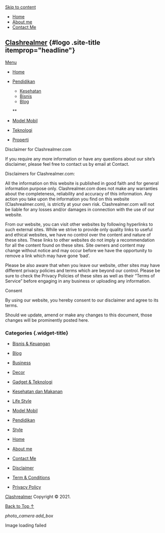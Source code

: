 [Skip to content](https://clashrealmer.com/disclaimer/#content)

-   [Home](http://clashrealmer.com/)
-   [About me](https://clashrealmer.com/about-me/)
-   [Contact Me](https://clashrealmer.com/contact-me/)

[Clashrealmer](https://clashrealmer.com/) {#logo .site-title itemprop="headline"}
-----------------------------------------

[Menu](https://clashrealmer.com/disclaimer/#)

-   [Home](http://clashrealmer.com/)
-   [Pendidikan](https://clashrealmer.com/category/pendidikan/)
    -   [Kesehatan](https://clashrealmer.com/category/kesehatan-dan-makanan/)
    -   [Bisnis](https://clashrealmer.com/category/bisnis-keuangan/)
    -   [Blog](https://clashrealmer.com/category/blog/)

    **
-   [Model Mobil](https://clashrealmer.com/category/model-mobil/)
-   [Teknologi](https://clashrealmer.com/category/gadget-teknologi/)
-   [Properti](https://clashrealmer.com/category/decor/)

Disclaimer for Clashrealmer.com

If you require any more information or have any questions about our
site’s disclaimer, please feel free to contact us by email at Contact.

Disclaimers for Clashrealmer.com:

All the information on this website is published in good faith and for
general information purpose only. Clashrealmer.com does not make any
warranties about the completeness, reliability and accuracy of this
information. Any action you take upon the information you find on this
website (Clashrealmer.com), is strictly at your own risk.
Clashrealmer.com will not be liable for any losses and/or damages in
connection with the use of our website.

From our website, you can visit other websites by following hyperlinks
to such external sites. While we strive to provide only quality links to
useful and ethical websites, we have no control over the content and
nature of these sites. These links to other websites do not imply a
recommendation for all the content found on these sites. Site owners and
content may change without notice and may occur before we have the
opportunity to remove a link which may have gone ‘bad’.

Please be also aware that when you leave our website, other sites may
have different privacy policies and terms which are beyond our control.
Please be sure to check the Privacy Policies of these sites as well as
their “Terms of Service” before engaging in any business or uploading
any information.

Consent

By using our website, you hereby consent to our disclaimer and agree to
its terms.

Should we update, amend or make any changes to this document, those
changes will be prominently posted here.

### Categories {.widget-title}

-   [Bisnis &
    Keuangan](https://clashrealmer.com/category/bisnis-keuangan/)
-   [Blog](https://clashrealmer.com/category/blog/)
-   [Business](https://clashrealmer.com/category/tie-business/ "WordPress is a favorite blogging tool of mine and I share tips and tricks for using WordPress here.")
-   [Decor](https://clashrealmer.com/category/decor/)
-   [Gadget &
    Teknologi](https://clashrealmer.com/category/gadget-teknologi/)
-   [Kesehatan dan
    Makanan](https://clashrealmer.com/category/kesehatan-dan-makanan/)
-   [Life
    Style](https://clashrealmer.com/category/tie-life-style/ "WordPress is a favorite blogging tool of mine and I share tips and tricks for using WordPress here.")
-   [Model Mobil](https://clashrealmer.com/category/model-mobil/)
-   [Pendidikan](https://clashrealmer.com/category/pendidikan/)
-   [Style](https://clashrealmer.com/category/style/)

-   [Home](http://clashrealmer.com/)
-   [About me](https://clashrealmer.com/about-me/)
-   [Contact Me](https://clashrealmer.com/contact-me/)

-   [Disclaimer](https://clashrealmer.com/disclaimer/)
-   [Term & Conditions](https://clashrealmer.com/term-conditions/)
-   [Privacy Policy](https://clashrealmer.com/privacy-policy/)

[Clashrealmer](https://clashrealmer.com/ "Mari berbagi ilmu bersama")
Copyright © 2021.

[Back to Top ↑](https://clashrealmer.com/disclaimer/#top)

*photo\_camera* *add\_box*

Image loading failed
